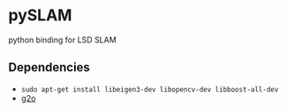 # pySLAM
python binding for LSD SLAM

## Dependencies

* `sudo apt-get install libeigen3-dev libopencv-dev libboost-all-dev`
* [g2o](https://github.com/RainerKuemmerle/g2o#compilation)
